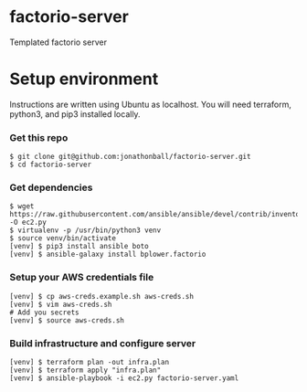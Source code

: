 # factorio-server
Templated factorio server

# Setup environment
Instructions are written using Ubuntu as localhost.  You will need terraform,
python3, and pip3 installed locally.

### Get this repo

    $ git clone git@github.com:jonathonball/factorio-server.git
    $ cd factorio-server

### Get dependencies

    $ wget https://raw.githubusercontent.com/ansible/ansible/devel/contrib/inventory/ec2.py -O ec2.py
    $ virtualenv -p /usr/bin/python3 venv
    $ source venv/bin/activate
    [venv] $ pip3 install ansible boto
    [venv] $ ansible-galaxy install bplower.factorio

### Setup your AWS credentials file

    [venv] $ cp aws-creds.example.sh aws-creds.sh
    [venv] $ vim aws-creds.sh
    # Add you secrets
    [venv] $ source aws-creds.sh

### Build infrastructure and configure server

    [venv] $ terraform plan -out infra.plan
    [venv] $ terraform apply "infra.plan"
    [venv] $ ansible-playbook -i ec2.py factorio-server.yaml
